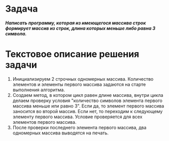 # Задача
***Написать программу, которая из имеющегося массива строк формирует массив из строк, длина которых меньше либо равна 3 символа.***
# Текстовое описание решения задачи
1. Инициализируем 2 строчных одномерных массива. Количество элементов и элементы первого массива задаются на старте выполнения алгоритма. 
2. Создаем метод, в котором цикл равен длине массива, внутри цикла делаем проверку условия "количество символов элемента первого массива меньше или равно 3". Если да, то элемент первого массива заносится во второй массив. Если нет, то переходим к следующему элементу первого массива. Условие проверяется для всех элементов первого массива.
3. После проверки последнего элемента первого массива, два одномерных массива выводятся на печать.

